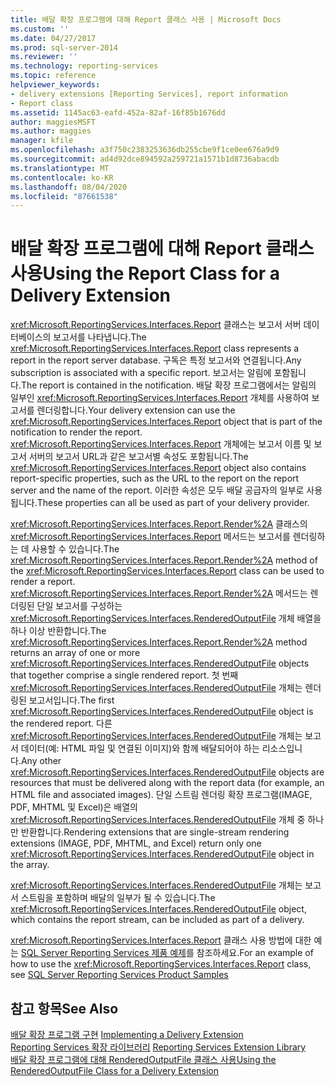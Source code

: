 ```yaml
---
title: 배달 확장 프로그램에 대해 Report 클래스 사용 | Microsoft Docs
ms.custom: ''
ms.date: 04/27/2017
ms.prod: sql-server-2014
ms.reviewer: ''
ms.technology: reporting-services
ms.topic: reference
helpviewer_keywords:
- delivery extensions [Reporting Services], report information
- Report class
ms.assetid: 1145ac63-eafd-452a-82af-16f85b1676dd
author: maggiesMSFT
ms.author: maggies
manager: kfile
ms.openlocfilehash: a3f750c2383253636db255cbe9f1ce0ee676a9d9
ms.sourcegitcommit: ad4d92dce894592a259721a1571b1d8736abacdb
ms.translationtype: MT
ms.contentlocale: ko-KR
ms.lasthandoff: 08/04/2020
ms.locfileid: "87661538"
---
```

# <a name="using-the-report-class-for-a-delivery-extension"></a><span data-ttu-id="1d87c-102">배달 확장 프로그램에 대해 Report 클래스 사용</span><span class="sxs-lookup"><span data-stu-id="1d87c-102">Using the Report Class for a Delivery Extension</span></span>
  <span data-ttu-id="1d87c-103"><xref:Microsoft.ReportingServices.Interfaces.Report> 클래스는 보고서 서버 데이터베이스의 보고서를 나타냅니다.</span><span class="sxs-lookup"><span data-stu-id="1d87c-103">The <xref:Microsoft.ReportingServices.Interfaces.Report> class represents a report in the report server database.</span></span> <span data-ttu-id="1d87c-104">구독은 특정 보고서와 연결됩니다.</span><span class="sxs-lookup"><span data-stu-id="1d87c-104">Any subscription is associated with a specific report.</span></span> <span data-ttu-id="1d87c-105">보고서는 알림에 포함됩니다.</span><span class="sxs-lookup"><span data-stu-id="1d87c-105">The report is contained in the notification.</span></span> <span data-ttu-id="1d87c-106">배달 확장 프로그램에서는 알림의 일부인 <xref:Microsoft.ReportingServices.Interfaces.Report> 개체를 사용하여 보고서를 렌더링합니다.</span><span class="sxs-lookup"><span data-stu-id="1d87c-106">Your delivery extension can use the <xref:Microsoft.ReportingServices.Interfaces.Report> object that is part of the notification to render the report.</span></span> <span data-ttu-id="1d87c-107"><xref:Microsoft.ReportingServices.Interfaces.Report> 개체에는 보고서 이름 및 보고서 서버의 보고서 URL과 같은 보고서별 속성도 포함됩니다.</span><span class="sxs-lookup"><span data-stu-id="1d87c-107">The <xref:Microsoft.ReportingServices.Interfaces.Report> object also contains report-specific properties, such as the URL to the report on the report server and the name of the report.</span></span> <span data-ttu-id="1d87c-108">이러한 속성은 모두 배달 공급자의 일부로 사용됩니다.</span><span class="sxs-lookup"><span data-stu-id="1d87c-108">These properties can all be used as part of your delivery provider.</span></span>  
  
 <span data-ttu-id="1d87c-109"><xref:Microsoft.ReportingServices.Interfaces.Report.Render%2A> 클래스의 <xref:Microsoft.ReportingServices.Interfaces.Report> 메서드는 보고서를 렌더링하는 데 사용할 수 있습니다.</span><span class="sxs-lookup"><span data-stu-id="1d87c-109">The <xref:Microsoft.ReportingServices.Interfaces.Report.Render%2A> method of the <xref:Microsoft.ReportingServices.Interfaces.Report> class can be used to render a report.</span></span> <span data-ttu-id="1d87c-110"><xref:Microsoft.ReportingServices.Interfaces.Report.Render%2A> 메서드는 렌더링된 단일 보고서를 구성하는 <xref:Microsoft.ReportingServices.Interfaces.RenderedOutputFile> 개체 배열을 하나 이상 반환합니다.</span><span class="sxs-lookup"><span data-stu-id="1d87c-110">The <xref:Microsoft.ReportingServices.Interfaces.Report.Render%2A> method returns an array of one or more <xref:Microsoft.ReportingServices.Interfaces.RenderedOutputFile> objects that together comprise a single rendered report.</span></span> <span data-ttu-id="1d87c-111">첫 번째 <xref:Microsoft.ReportingServices.Interfaces.RenderedOutputFile> 개체는 렌더링된 보고서입니다.</span><span class="sxs-lookup"><span data-stu-id="1d87c-111">The first <xref:Microsoft.ReportingServices.Interfaces.RenderedOutputFile> object is the rendered report.</span></span> <span data-ttu-id="1d87c-112">다른 <xref:Microsoft.ReportingServices.Interfaces.RenderedOutputFile> 개체는 보고서 데이터(예: HTML 파일 및 연결된 이미지)와 함께 배달되어야 하는 리소스입니다.</span><span class="sxs-lookup"><span data-stu-id="1d87c-112">Any other <xref:Microsoft.ReportingServices.Interfaces.RenderedOutputFile> objects are resources that must be delivered along with the report data (for example, an HTML file and associated images).</span></span> <span data-ttu-id="1d87c-113">단일 스트림 렌더링 확장 프로그램(IMAGE, PDF, MHTML 및 Excel)은 배열의 <xref:Microsoft.ReportingServices.Interfaces.RenderedOutputFile> 개체 중 하나만 반환합니다.</span><span class="sxs-lookup"><span data-stu-id="1d87c-113">Rendering extensions that are single-stream rendering extensions (IMAGE, PDF, MHTML, and Excel) return only one <xref:Microsoft.ReportingServices.Interfaces.RenderedOutputFile> object in the array.</span></span>  
  
 <span data-ttu-id="1d87c-114"><xref:Microsoft.ReportingServices.Interfaces.RenderedOutputFile> 개체는 보고서 스트림을 포함하며 배달의 일부가 될 수 있습니다.</span><span class="sxs-lookup"><span data-stu-id="1d87c-114">The <xref:Microsoft.ReportingServices.Interfaces.RenderedOutputFile> object, which contains the report stream, can be included as part of a delivery.</span></span>  
  
 <span data-ttu-id="1d87c-115"><xref:Microsoft.ReportingServices.Interfaces.Report> 클래스 사용 방법에 대한 예는 [SQL Server Reporting Services 제품 예제](https://go.microsoft.com/fwlink/?LinkId=177889)를 참조하세요.</span><span class="sxs-lookup"><span data-stu-id="1d87c-115">For an example of how to use the <xref:Microsoft.ReportingServices.Interfaces.Report> class, see [SQL Server Reporting Services Product Samples](https://go.microsoft.com/fwlink/?LinkId=177889)</span></span>  
  
## <a name="see-also"></a><span data-ttu-id="1d87c-116">참고 항목</span><span class="sxs-lookup"><span data-stu-id="1d87c-116">See Also</span></span>  
 <span data-ttu-id="1d87c-117">[배달 확장 프로그램 구현](implementing-a-delivery-extension.md) </span><span class="sxs-lookup"><span data-stu-id="1d87c-117">[Implementing a Delivery Extension](implementing-a-delivery-extension.md) </span></span>  
 <span data-ttu-id="1d87c-118">[Reporting Services 확장 라이브러리](../reporting-services-extension-library.md) </span><span class="sxs-lookup"><span data-stu-id="1d87c-118">[Reporting Services Extension Library](../reporting-services-extension-library.md) </span></span>  
 [<span data-ttu-id="1d87c-119">배달 확장 프로그램에 대해 RenderedOutputFile 클래스 사용</span><span class="sxs-lookup"><span data-stu-id="1d87c-119">Using the RenderedOutputFile Class for a Delivery Extension</span></span>](using-the-renderedoutputfile-class-for-a-delivery-extension.md)  
  
  
